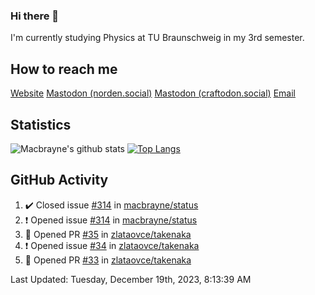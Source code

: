 ### Hi there 👋
I'm currently studying Physics at TU Braunschweig in my 3rd semester.

## How to reach me
[Website](https://florentin-schleuss.de)
<a rel="me" href="https://norden.social/@florentin">Mastodon (norden.social)</a>
<a rel="me" href="https://craftodon.social/@frodolon">Mastodon (craftodon.social)</a>
[Email](mailto:hello@macbrayne.de)

## Statistics
![Macbrayne's github stats](https://github-readme-stats.vercel.app/api?username=macbrayne&count_private=true&show_icons=true&hide_rank=true&custom_title=macbrayne's%20GitHub%20Stats)
[![Top Langs](https://github-readme-stats.vercel.app/api/top-langs/?username=macbrayne&exclude_repo=liftron&layout=compact)](https://github.com/anuraghazra/github-readme-stats)
## GitHub Activity

<!--RECENT_ACTIVITY:start-->
1. ✔️ Closed issue [#314](https://github.com/macbrayne/status/issues/314) in [macbrayne/status](https://github.com/macbrayne/status)
2. ❗️ Opened issue [#314](https://github.com/macbrayne/status/issues/314) in [macbrayne/status](https://github.com/macbrayne/status)
3. 💪 Opened PR [#35](https://github.com/zlataovce/takenaka/pull/35) in [zlataovce/takenaka](https://github.com/zlataovce/takenaka)
4. ❗️ Opened issue [#34](https://github.com/zlataovce/takenaka/issues/34) in [zlataovce/takenaka](https://github.com/zlataovce/takenaka)
5. 💪 Opened PR [#33](https://github.com/zlataovce/takenaka/pull/33) in [zlataovce/takenaka](https://github.com/zlataovce/takenaka)
<!--RECENT_ACTIVITY:end-->

<!--RECENT_ACTIVITY:last_update-->
Last Updated: Tuesday, December 19th, 2023, 8:13:39 AM
<!--RECENT_ACTIVITY:last_update_end-->


<!--
**macbrayne/macbrayne** is a ✨ _special_ ✨ repository because its `README.md` (this file) appears on your GitHub profile.

Here are some ideas to get you started:

- 🔭 I’m currently working on ...
- 🌱 I’m currently learning ...
- 👯 I’m looking to collaborate on ...
- 🤔 I’m looking for help with ...
- 💬 Ask me about ...
- 📫 How to reach me: ...
- 😄 Pronouns: ...
- ⚡ Fun fact: ...
-->
